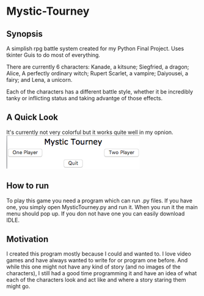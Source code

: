 # Mystic-Tourney
## Synopsis
A simplish rpg battle system created for my Python Final Project. Uses tkinter Guis to do most of everything.

There are currently 6 characters: Kanade, a kitsune; Siegfried, a dragon; Alice, A perfectly ordinary witch; Rupert Scarlet, a vampire; Daiyousei, a fairy; and Lena, a unicorn.

Each of the characters has a different battle style, whether it be incredibly tanky or inflicting status and taking advantge of those effects.

## A Quick Look
It's currently not very colorful but it works quite well in my opnion.
<img src="ScreenshotsV1/MainMenu.png/">

## How to run
To play this game you need a program which can run .py files. If you have one, you simply open MysticTourney.py and run it. When you run it the main menu should pop up. If you don not have one you can easily download IDLE.
## Motivation
I created this program mostly because I could and wanted to. I love video games and have always wanted to write for or program one before. And while this one might not have any kind of story (and no images of the characters), I still had a good time programming it and have an idea of what each of the characters look and act like and where a story staring them might go.
